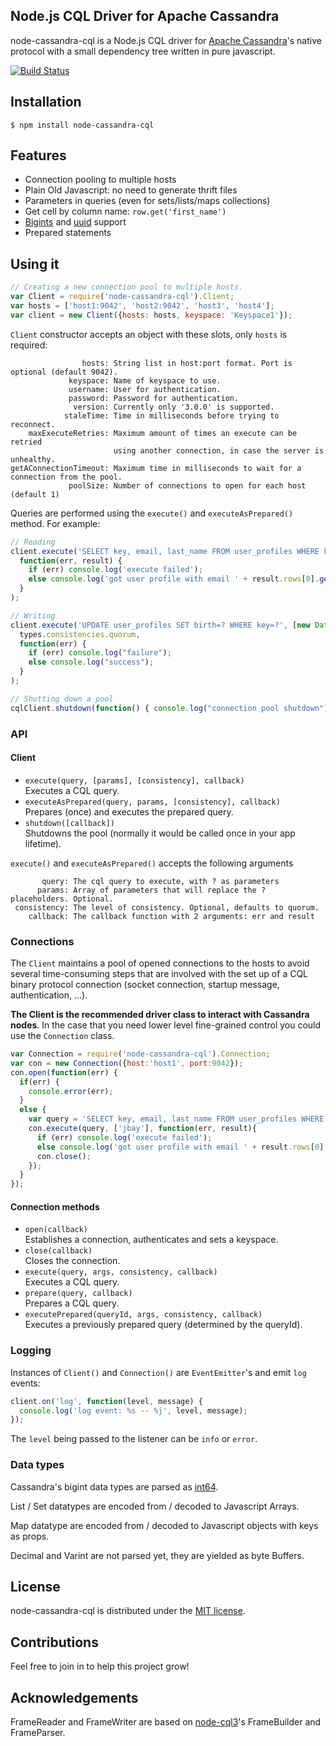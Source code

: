 ## Node.js CQL Driver for Apache Cassandra

node-cassandra-cql is a Node.js CQL driver for [Apache Cassandra](http://cassandra.apache.org/)'s native protocol with a small dependency tree written in pure javascript.

  [![Build Status](https://secure.travis-ci.org/jorgebay/node-cassandra-cql.png)](http://travis-ci.org/jorgebay/node-cassandra-cql)

## Installation

    $ npm install node-cassandra-cql

## Features
- Connection pooling to multiple hosts
- Plain Old Javascript: no need to generate thrift files
- Parameters in queries (even for sets/lists/maps collections)
- Get cell by column name: `row.get('first_name')`
- [Bigints](https://github.com/broofa/node-int64) and [uuid](https://github.com/broofa/node-uuid) support
- Prepared statements

## Using it
```javascript
// Creating a new connection pool to multiple hosts.
var Client = require('node-cassandra-cql').Client;
var hosts = ['host1:9042', 'host2:9042', 'host3', 'host4'];
var client = new Client({hosts: hosts, keyspace: 'Keyspace1'});
```
`Client` constructor accepts an object with these slots, only `hosts` is required:
```
                hosts: String list in host:port format. Port is optional (default 9042).
             keyspace: Name of keyspace to use.
             username: User for authentication.
             password: Password for authentication.
              version: Currently only '3.0.0' is supported.
            staleTime: Time in milliseconds before trying to reconnect.
    maxExecuteRetries: Maximum amount of times an execute can be retried
                       using another connection, in case the server is unhealthy.
getAConnectionTimeout: Maximum time in milliseconds to wait for a connection from the pool.
             poolSize: Number of connections to open for each host (default 1)
```
Queries are performed using the `execute()` and `executeAsPrepared()` method. For example:
```javascript
// Reading
client.execute('SELECT key, email, last_name FROM user_profiles WHERE key=?', ['jbay'],
  function(err, result) {
    if (err) console.log('execute failed');
    else console.log('got user profile with email ' + result.rows[0].get('email'));
  }
);

// Writing
client.execute('UPDATE user_profiles SET birth=? WHERE key=?', [new Date(1950, 5, 1), 'jbay'], 
  types.consistencies.quorum,
  function(err) {
    if (err) console.log("failure");
    else console.log("success");
  }
);
```

```javascript
// Shutting down a pool
cqlClient.shutdown(function() { console.log("connection pool shutdown"); });
```

### API
#### Client
- `execute(query, [params], [consistency], callback)`   
Executes a CQL query.
- `executeAsPrepared(query, params, [consistency], callback)`   
Prepares (once) and executes the prepared query.
- `shutdown([callback])`   
Shutdowns the pool (normally it would be called once in your app lifetime).

`execute()` and `executeAsPrepared()` accepts the following arguments
```
       query: The cql query to execute, with ? as parameters
      params: Array of parameters that will replace the ? placeholders. Optional.
 consistency: The level of consistency. Optional, defaults to quorum.
    callback: The callback function with 2 arguments: err and result
```

### Connections
The `Client` maintains a pool of opened connections to the hosts to avoid several time-consuming steps that are involved with the set up of a CQL binary protocol connection (socket connection, startup message, authentication, ...).

**The Client is the recommended driver class to interact with Cassandra nodes**. In the case that you need lower level fine-grained control you could use the `Connection` class.
```javascript
var Connection = require('node-cassandra-cql').Connection;
var con = new Connection({host:'host1', port:9042});
con.open(function(err) {
  if(err) {
    console.error(err);
  }
  else {
    var query = 'SELECT key, email, last_name FROM user_profiles WHERE key=?';
    con.execute(query, ['jbay'], function(err, result){
      if (err) console.log('execute failed');
      else console.log('got user profile with email ' + result.rows[0].get('email'));
      con.close();
    });
  }
});
```

#### Connection methods
- `open(callback)`   
Establishes a connection, authenticates and sets a keyspace.
- `close(callback)`   
Closes the connection.
- `execute(query, args, consistency, callback)`   
Executes a CQL query.
- `prepare(query, callback)`   
Prepares a CQL query.
- `executePrepared(queryId, args, consistency, callback)`   
Executes a previously prepared query (determined by the queryId).

### Logging

Instances of `Client()` and `Connection()` are `EventEmitter`'s and emit `log` events:
```javascript
client.on('log', function(level, message) {
  console.log('log event: %s -- %j', level, message);
});
```
The `level` being passed to the listener can be `info` or `error`.

### Data types

Cassandra's bigint data types are parsed as [int64](https://github.com/broofa/node-int64).

List / Set datatypes are encoded from / decoded to Javascript Arrays.

Map datatype are encoded from / decoded to Javascript objects with keys as props.

Decimal and Varint are not parsed yet, they are yielded as byte Buffers.


## License

node-cassandra-cql is distributed under the [MIT license](http://opensource.org/licenses/MIT).

## Contributions

Feel free to join in to help this project grow!

## Acknowledgements

FrameReader and FrameWriter are based on [node-cql3](https://github.com/isaacbwagner/node-cql3)'s FrameBuilder and FrameParser.
